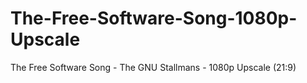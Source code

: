 # The-Free-Software-Song-1080p-Upscale
The Free Software Song - The GNU Stallmans - 1080p Upscale (21:9)

